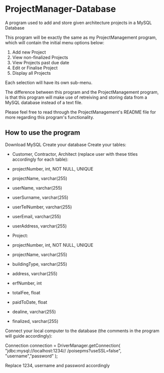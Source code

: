 # ProjectManager-Database
A program used to add and store given architecture projects in a MySQL Database

This program will be exactly the same as my ProjectManagement program, which will contain the initial menu options below:

1. Add new Project
2. View non-finalized Projects
3. View Projects past due date
4. Edit or Finalise Project
5. Display all Projects

Each selection will have its own sub-menu.

The difference between this program and the ProjectManagement program, is that this program will make use of retreiving and storing data from a MySQL database instead of a text file.

Please feel free to read through the ProjectManagement's README file for more regarding this program's functionality.

## How to use the program

Download MySQL
Create your database
Create your tables:

- Customer, Contractor, Architect (replace user with these titles accordingly for each table): 
- projectNumber, int, NOT NULL, UNIQUE
- projectName, varchar(255)
- userName, varchar(255)
- userSurname, varchar(255)
- userTelNumber, varchar(255)
- userEmail, varchar(255)
- userAddress, varchar(255)

- Project:
- projectNumber, int, NOT NULL, UNIQUE
- projectName, varchar(255)
- buildingType, varchar(255)
- address, varchar(255)
- erfNumber, int
- totalFee, float
- paidToDate, float
- dealine, varchar(255)
- finalized, varchar(255)

Connect your local computer to the database (the comments in the program will guide accordingly):

Connection connection = DriverManager.getConnection(
				"jdbc:mysql://localhost:1234// /poisepms?useSSL=false", "username","password"
				);
        
Replace 1234, username and password accordingly        

